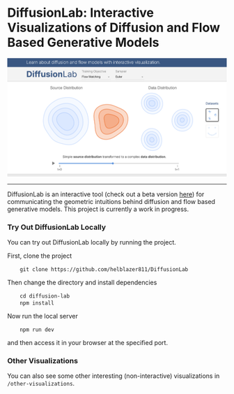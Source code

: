 # DiffusionLab: Interactive Visualizations of Diffusion and Flow Based Generative Models

[<img src="ToolScreenshot.png"/>](https://alechelbling.com/DiffusionLab)

---

DiffusionLab is an interactive tool (check out a beta version [here](https://alechelbling.com/DiffusionLab)) for communicating the geometric intuitions behind diffusion and flow based generative models. This project is currently a work in progress. 

### Try Out DiffusionLab Locally

You can try out DiffusionLab locally by running the project.

First, clone the project
```
    git clone https://github.com/helblazer811/DiffusionLab
```
Then change the directory and install dependencies
```
    cd diffusion-lab
    npm install
```
Now run the local server
```
    npm run dev
```
and then access it in your browser at the specified port. 

### Other Visualizations

You can also see some other interesting (non-interactive) visualizations in `/other-visualizations`. 